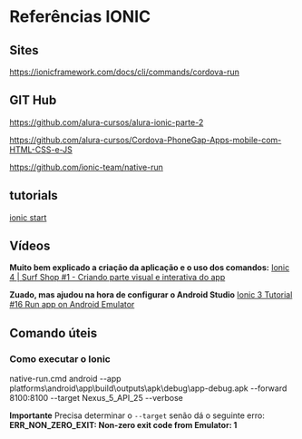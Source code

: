 # Referências IONIC

## Sites

https://ionicframework.com/docs/cli/commands/cordova-run

## GIT Hub
https://github.com/alura-cursos/alura-ionic-parte-2

https://github.com/alura-cursos/Cordova-PhoneGap-Apps-mobile-com-HTML-CSS-e-JS

https://github.com/ionic-team/native-run

## tutorials

[ionic start](https://ionicframework.com/docs/cli/commands/start)

## Vídeos

**Muito bem explicado a criação da aplicação e o uso dos comandos:** [Ionic 4 | Surf Shop #1 - Criando parte visual e interativa do app](https://www.youtube.com/watch?v=UsJ7zsKx_v0&t=2246s)

**Zuado, mas ajudou na hora de configurar o Android Studio** [Ionic 3 Tutorial #16 Run app on Android Emulator](https://www.youtube.com/watch?v=ZWrKakQOCYE&t=347s)

## Comando úteis

### Como executar o Ionic

native-run.cmd android --app platforms\android\app\build\outputs\apk\debug\app-debug.apk --forward 8100:8100 --target Nexus_5_API_25 --verbose

**Importante** Precisa determinar o `--target` senão dá o seguinte erro: __ERR_NON_ZERO_EXIT: Non-zero exit code from Emulator: 1__